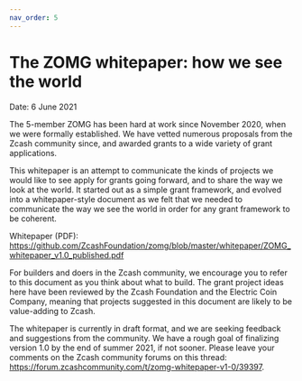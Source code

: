 ```yaml
---
nav_order: 5
---
```


# The ZOMG whitepaper: how we see the world
Date: 6 June 2021

The 5-member ZOMG has been hard at work since November 2020, when we were formally established. We have vetted numerous proposals from the Zcash community since, and awarded grants to a wide variety of grant applications. 

This whitepaper is an attempt to communicate the kinds of projects we would like to see apply for grants going forward, and to share the way we look at the world. It started out as a simple grant framework, and evolved into a whitepaper-style document as we felt that we needed to communicate the way we see the world in order for any grant framework to be coherent. 

Whitepaper (PDF):
https://github.com/ZcashFoundation/zomg/blob/master/whitepaper/ZOMG_whitepaper_v1.0_published.pdf

For builders and doers in the Zcash community, we encourage you to refer to this document as you think about what to build. The grant project ideas here have been reviewed by the Zcash Foundation and the Electric Coin Company, meaning that projects suggested in this document are likely to be value-adding to Zcash. 

The whitepaper is currently in draft format, and we are seeking feedback and suggestions from the community. We have a rough goal of finalizing version 1.0 by the end of summer 2021, if not sooner. Please leave your comments on the Zcash community forums on this thread: https://forum.zcashcommunity.com/t/zomg-whitepaper-v1-0/39397. 
